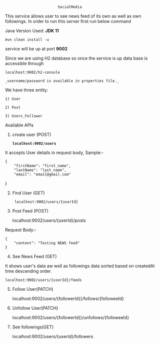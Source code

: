                             SocialMedia

This service allows user to see news feed of its own as well as own followings.
In order to run this server first run below command

Java Version Used: **JDK 11**
            
    mvn clean install -u

service will be up at port **9002**

Since we are using H2 database so once the service is up data base is accessible through

    localhost:9002/h2-console

    _username/password is available in properties file._

We have three entity:

    1) User

    2) Post

    3) Users_Follower

Available APIs

1) create user (POST)
   
    
    **`localhost:9002/users`**
   
It accepts User details in request body, Sample:-
   

    {
        "firstName": "first_name",
        "lastName": "last_name",
        "email": "email@gmail.com"
   }
    

2) Find User (GET)

        localhost:9002/users/{userId}

3) Post Feed (POST)
   

    localhost:9002/users/{userId}/posts
   

Request Body:- 

    {
        "content": "Testing NEWS feed"
    }


4) See News Feed (GET)
    
It shows user's data aw well as followings data sorted based on createdAt time descending order.


    localhost:9002/users/{userId}/feeds


5) Follow User(PATCH)
   

    localhost:9002/users/{followerId)}/follows/{followeeId}
   

6) Unfollow User(PATCH)
   

    localhost:9002/users/{followerId)}/unfollows/{followeeId}
   

7) See followings(GET)


    localhost:9002/users/{userId}/followers